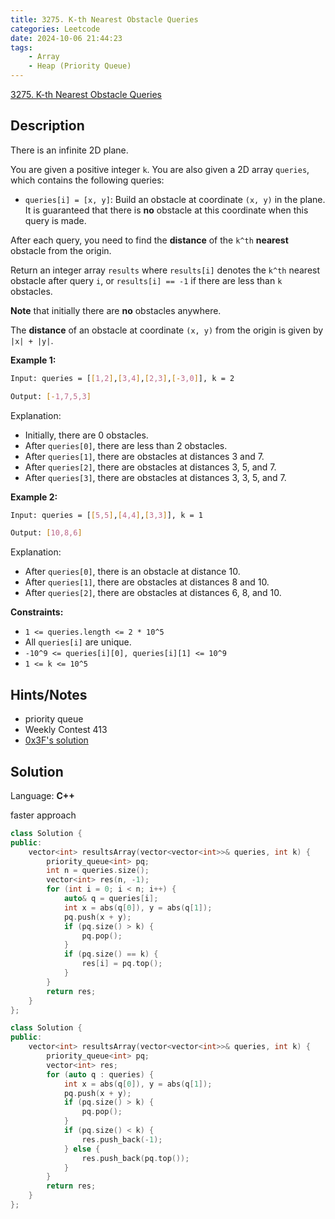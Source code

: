 ```yaml
---
title: 3275. K-th Nearest Obstacle Queries
categories: Leetcode
date: 2024-10-06 21:44:23
tags:
    - Array
    - Heap (Priority Queue)
---
```


[3275. K-th Nearest Obstacle Queries](https://leetcode.com/problems/k-th-nearest-obstacle-queries/description/)

## Description

There is an infinite 2D plane.

You are given a positive integer `k`. You are also given a 2D array `queries`, which contains the following queries:

- `queries[i] = [x, y]`: Build an obstacle at coordinate `(x, y)` in the plane. It is guaranteed that there is **no**  obstacle at this coordinate when this query is made.

After each query, you need to find the **distance**  of the `k^th` **nearest**  obstacle from the origin.

Return an integer array `results` where `results[i]` denotes the `k^th` nearest obstacle after query `i`, or `results[i] == -1` if there are less than `k` obstacles.

**Note**  that initially there are **no**  obstacles anywhere.

The **distance**  of an obstacle at coordinate `(x, y)` from the origin is given by `|x| + |y|`.

**Example 1:**

```bash
Input: queries = [[1,2],[3,4],[2,3],[-3,0]], k = 2

Output: [-1,7,5,3]
```

Explanation:

- Initially, there are 0 obstacles.
- After `queries[0]`, there are less than 2 obstacles.
- After `queries[1]`, there are obstacles at distances 3 and 7.
- After `queries[2]`, there are obstacles at distances 3, 5, and 7.
- After `queries[3]`, there are obstacles at distances 3, 3, 5, and 7.

**Example 2:**

```bash
Input: queries = [[5,5],[4,4],[3,3]], k = 1

Output: [10,8,6]
```

Explanation:

- After `queries[0]`, there is an obstacle at distance 10.
- After `queries[1]`, there are obstacles at distances 8 and 10.
- After `queries[2]`, there are obstacles at distances 6, 8, and 10.

**Constraints:**

- `1 <= queries.length <= 2 * 10^5`
- All `queries[i]` are unique.
- `-10^9 <= queries[i][0], queries[i][1] <= 10^9`
- `1 <= k <= 10^5`

## Hints/Notes

- priority queue
- Weekly Contest 413
- [0x3F's solution](https://leetcode.cn/problems/k-th-nearest-obstacle-queries/solutions/2900061/zui-da-dui-wei-hu-qian-k-xiao-pythonjava-h15x/)

## Solution

Language: **C++**

faster approach

```C++
class Solution {
public:
    vector<int> resultsArray(vector<vector<int>>& queries, int k) {
        priority_queue<int> pq;
        int n = queries.size();
        vector<int> res(n, -1);
        for (int i = 0; i < n; i++) {
            auto& q = queries[i];
            int x = abs(q[0]), y = abs(q[1]);
            pq.push(x + y);
            if (pq.size() > k) {
                pq.pop();
            }
            if (pq.size() == k) {
                res[i] = pq.top();
            }
        }
        return res;
    }
};
```

```C++
class Solution {
public:
    vector<int> resultsArray(vector<vector<int>>& queries, int k) {
        priority_queue<int> pq;
        vector<int> res;
        for (auto q : queries) {
            int x = abs(q[0]), y = abs(q[1]);
            pq.push(x + y);
            if (pq.size() > k) {
                pq.pop();
            }
            if (pq.size() < k) {
                res.push_back(-1);
            } else {
                res.push_back(pq.top());
            }
        }
        return res;
    }
};
```
